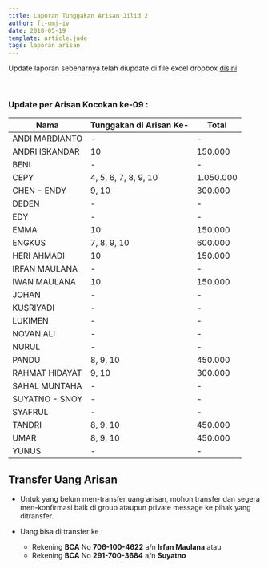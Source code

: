 ```yaml
---
title: Laporan Tunggakan Arisan Jilid 2
author: ft-umj-iv
date: 2018-05-19
template: article.jade
tags: laporan arisan
---
```


Update laporan sebenarnya telah diupdate di file excel dropbox [disini](https://www.dropbox.com/s/lqrvit24hfh3fot/Arisan%20UMJ%20TechInfo4%20Jilid%2002.xlsx?dl=0)

<br/>
<span class="more"></span>

### Update per Arisan Kocokan ke-09 :

|Nama									| Tunggakan di Arisan Ke- 	| Total 			|
| -------------------	| ------------------------- | ----------- |
| ANDI MARDIANTO 			| -			  		              | -        		|
| ANDRI ISKANDAR 			| 10			  		            | 150.000 		|
| BENI 						    | -			  		              | -				 		|
| CEPY 						    | 4, 5, 6, 7, 8, 9, 10 		  | 1.050.000 	|
| CHEN - ENDY 				| 9, 10 						        | 300.000  		|
| DEDEN 					    | -			  		              | -        		|
| EDY 						    | -			  		              | -        		|
| EMMA 						    | 10			  		            | 150.000	 		|
| ENGKUS 					    | 7, 8, 9, 10						    | 600.000  		|
| HERI AHMADI 				| 10			  		            | 150.000	 		|
| IRFAN MAULANA 			| -			  		              | -        		|
| IWAN MAULANA 				| 10			  		            | 150.000	 		|
| JOHAN 					    | -			  		              | -				 		|
| KUSRIYADI 				  | -			  		              | -				 		|
| LUKIMEN 					  | -			  		              | -				 		|
| NOVAN ALI 				  | -			  		              | -				 		|
| NURUL				 		    | -			  		              | -				 		|
| PANDU 					    | 8, 9, 10 							    | 450.000  		|
| RAHMAT HIDAYAT 			| 9, 10			  		          | 300.000 		|
| SAHAL MUNTAHA 			| -			  		              | -				 		|
| SUYATNO - SNOY 			| -			  		              | -				 		|
| SYAFRUL 					  | -			  		              | -				 		|
| TANDRI 					    | 8, 9, 10 							    | 450.000  		|
| UMAR 						    | 8, 9, 10 							    | 450.000  		|
| YUNUS 					    | -			  		              | -				 		|

## Transfer Uang Arisan

+ Untuk yang belum men-transfer uang arisan, mohon transfer dan segera men-konfirmasi baik di group ataupun private message ke pihak yang ditransfer.

+ Uang bisa di transfer ke :
	- Rekening <b>BCA</b> No <b>706-100-4622</b> a/n <b>Irfan Maulana</b> atau
	- Rekening <b>BCA</b> No <b>291-700-3684</b> a/n <b>Suyatno</b>
